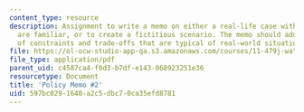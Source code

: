 ```yaml
---
content_type: resource
description: Assignment to write a memo on either a real-life case with which you
  are familiar, or to create a fictitious scenario. The memo should address a variety
  of constraints and trade-offs that are typical of real-world situations.
file: https://ol-ocw-studio-app-qa.s3.amazonaws.com/courses/11-479j-water-and-sanitation-infrastructure-in-developing-countries-spring-2007/597bc0291640a2c5dbc70ca35efd8781_memo2.pdf
file_type: application/pdf
parent_uid: c4587ca4-f0d3-b7df-e143-068923251e36
resourcetype: Document
title: 'Policy Memo #2'
uid: 597bc029-1640-a2c5-dbc7-0ca35efd8781
---
```

